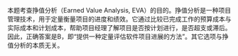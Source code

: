 本题考查挣值分析（Earned Value Analysis, EVA）的目的。挣值分析是一种项目管理技术，用于定量衡量项目的进度和绩效。它通过比较已完成工作的预算成本与实际成本和计划成本，帮助项目经理了解项目是否按计划进行，是否超支或滞后。因此，正确答案是B，即“提供一种定量评估软件项目进展的方法”。其它选项与挣值分析的本质无关。